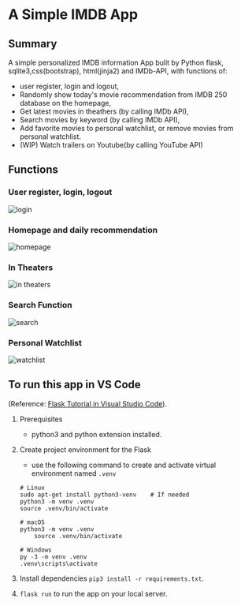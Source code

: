 # A Simple IMDB App

## Summary
A simple personalized IMDB information App bulit by Python flask, sqlite3,css(bootstrap), html(jinja2) and IMDb-API,
with functions of:
- user register, login and logout,
- Randomly show today's movie recommendation from IMDB 250 database on the homepage,
- Get latest movies in theathers (by calling IMDb API),
- Search movies by keyword (by calling IMDb API),
- Add favorite movies to personal watchlist, or remove movies from personal watchlist.
- (WIP) Watch trailers on Youtube(by calling YouTube API)

## Functions
### User register, login, logout
![login](intro/login.png)
### Homepage and daily recommendation
![homepage](intro/homepage.png)

### In Theaters
![in theaters](intro/intheaters.png)

### Search Function
![search](intro/search.png)

### Personal Watchlist
![watchlist](intro/watchlist.png)


## To run this app in VS Code
(Reference: [Flask Tutorial in Visual Studio Code](https://code.visualstudio.com/docs/python/tutorial-flask)).

1. Prerequisites
   - python3 and python extension installed.

2. Create project environment for the Flask
    - use the following command to create and activate virtual environment named `.venv`
    ```
    # Linux
    sudo apt-get install python3-venv    # If needed
    python3 -m venv .venv
    source .venv/bin/activate

    # macOS
    python3 -m venv .venv
        source .venv/bin/activate

    # Windows
    py -3 -m venv .venv
    .venv\scripts\activate
    ```
3. Install dependencies `pip3 install -r requirements.txt`.
   
4. `flask run` to run the app on your local server.
